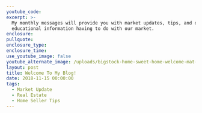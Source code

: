 ```yaml
---
youtube_code:
excerpt: >-
  My monthly messages will provide you with market updates, tips, and other
  educational information having to do with our market.
enclosure:
pullquote:
enclosure_type:
enclosure_time:
use_youtube_image: false
youtube_alternate_image: /uploads/bigstock-home-sweet-home-welcome-mat-m-235686472-2.jpg
layout: post
title: Welcome To My Blog!
date: 2018-11-15 00:00:00
tags:
  - Market Update
  - Real Estate
  - Home Seller Tips
---
```


